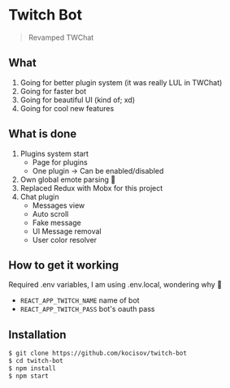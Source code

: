 # Twitch Bot

> Revamped TWChat

## What

1.  Going for better plugin system (it was really LUL in TWChat)
2.  Going for faster bot
3.  Going for beautiful UI (kind of; xd)
4.  Going for cool new features

## What is done

1.  Plugins system start
    * Page for plugins
    * One plugin -> Can be enabled/disabled
2.  Own global emote parsing 👋
3.  Replaced Redux with Mobx for this project
4.  Chat plugin
    * Messages view
    * Auto scroll
    * Fake message
    * UI Message removal
    * User color resolver

## How to get it working

Required .env variables, I am using .env.local, wondering why 🤔

* `REACT_APP_TWITCH_NAME` name of bot
* `REACT_APP_TWITCH_PASS` bot's oauth pass

## Installation

```bash
$ git clone https://github.com/kocisov/twitch-bot
$ cd twitch-bot
$ npm install
$ npm start
```

